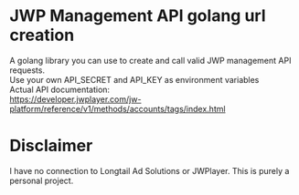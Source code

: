 # JWP Management API golang url creation
A golang library you can use to create and call valid JWP management API requests.</br>
Use your own API_SECRET and API_KEY as environment variables</br>
Actual API documentation: </br>
https://developer.jwplayer.com/jw-platform/reference/v1/methods/accounts/tags/index.html </br>

# Disclaimer
I have no connection to Longtail Ad Solutions or JWPlayer. This is purely a personal project.
